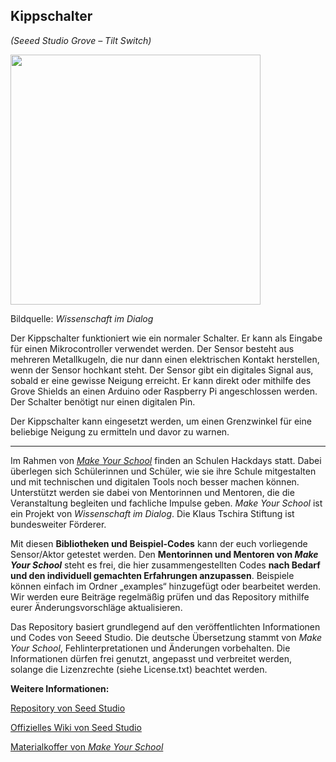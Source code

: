 Kippschalter
----
*(Seeed Studio Grove – Tilt Switch)*

<img src=https://www.makeyourschool.de/wp-content/uploads/2018/10/24_kippschalter-1024x1024.jpg width=400px>

Bildquelle: *Wissenschaft im Dialog*

Der Kippschalter funktioniert wie ein normaler Schalter. Er kann als Eingabe für einen Mikrocontroller verwendet werden. Der Sensor besteht aus mehreren Metallkugeln, die nur dann einen elektrischen Kontakt herstellen, wenn der Sensor hochkant steht. Der Sensor gibt ein digitales Signal aus, sobald er eine gewisse Neigung erreicht. Er kann direkt oder mithilfe des Grove Shields an einen Arduino oder Raspberry Pi angeschlossen werden. Der Schalter benötigt nur einen digitalen Pin.

Der Kippschalter kann eingesetzt werden, um einen Grenzwinkel für eine beliebige Neigung zu ermitteln und davor zu warnen.

----

Im Rahmen von [*Make Your School*](https://www.makeyourschool.de/) finden an Schulen Hackdays statt. Dabei überlegen sich Schülerinnen und Schüler, wie sie ihre Schule mitgestalten und mit technischen und digitalen Tools noch besser machen können. Unterstützt werden sie dabei von Mentorinnen und Mentoren, die die Veranstaltung begleiten und fachliche Impulse geben. *Make Your School* ist ein Projekt von *Wissenschaft im Dialog*. Die Klaus Tschira Stiftung ist bundesweiter Förderer.

Mit diesen **Bibliotheken und Beispiel-Codes** kann der euch vorliegende Sensor/Aktor getestet werden. Den **Mentorinnen und Mentoren von *Make Your School*** steht es frei, die hier zusammengestellten Codes **nach Bedarf und den individuell gemachten Erfahrungen anzupassen**. Beispiele können einfach im Ordner „examples“ hinzugefügt oder bearbeitet werden. Wir werden eure Beiträge regelmäßig prüfen und das Repository mithilfe eurer Änderungsvorschläge aktualisieren.

Das Repository basiert grundlegend auf den veröffentlichten Informationen und Codes von Seeed Studio. Die deutsche Übersetzung stammt von *Make Your School*, Fehlinterpretationen und Änderungen vorbehalten. Die Informationen dürfen frei genutzt, angepasst und verbreitet werden, solange die Lizenzrechte (siehe License.txt) beachtet werden.


**Weitere Informationen:**

[Repository von Seed Studio](https://github.com/Seeed-Studio/)

[Offizielles Wiki von Seed Studio](http://wiki.seeedstudio.com/Grove-Tilt_Switch/)

[Materialkoffer von *Make Your School*](https://www.makeyourschool.de/material/kippschalter/)
